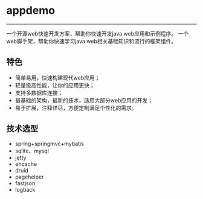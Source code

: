 # appdemo #

----------

一个开源web快速开发方案，帮助你快速开发java web应用和示例程序。
一个web脚手架，帮助你快速学习java web相关基础知识和流行的框架组件。


## 特色 ##

- 简单易用，快速构建现代web应用；
- 轻量级高性能，让你的应用更快；
- 支持多数据库连接；
- 最基础的架构，最新的技术，适用大部分web应用的开发；
- 易于扩展，注释详尽，方便定制满足个性化的需求。

## 技术选型

- spring+springmvc+mybatis
- sqlite、mysql
- jetty
- ehcache
- druid
- pagehelper
- fastjson
- logback